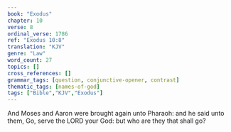 ```yaml
---
book: "Exodus"
chapter: 10
verse: 8
ordinal_verse: 1786
ref: "Exodus 10:8"
translation: "KJV"
genre: "Law"
word_count: 27
topics: []
cross_references: []
grammar_tags: [question, conjunctive-opener, contrast]
thematic_tags: [names-of-god]
tags: ["Bible","KJV","Exodus"]
---
```

And Moses and Aaron were brought again unto Pharaoh: and he said unto them, Go, serve the LORD your God: but who are they that shall go?
